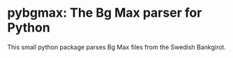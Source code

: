 # pybgmax: The Bg Max parser for Python
This small python package parses Bg Max files from the Swedish Bankgirot.
